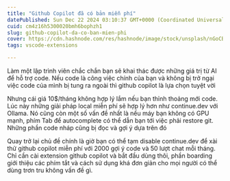 ```yaml
---
title: "Github Copilot đã có bản miễn phí"
datePublished: Sun Dec 22 2024 03:10:37 GMT+0000 (Coordinated Universal Time)
cuid: cm4z16h5300020bmh6bophzh1
slug: github-copilot-da-co-ban-mien-phi
cover: https://cdn.hashnode.com/res/hashnode/image/stock/unsplash/nGoCBxiaRO0/upload/4f3904b4270388633c4acd591ec22e74.jpeg
tags: vscode-extensions

---
```


Làm một lập trình viên chắc chắn bạn sẽ khai thác được những giá trị từ AI để hỗ trợ code. Nếu code là công việc chính của bạn và không bị trở ngại việc code của mình bị tung ra ngoài thì github copilot là lựa chọn tuyệt vời

Nhưng cái giá 10$/tháng không hợp lý lắm nếu bạn thỉnh thoảng mới code. Lúc này những giải pháp local miễn phí sẽ hợp lý hơn như continue.dev với Ollama. Nó cũng còn một số vấn đề nhất là nếu máy bạn không có GPU mạnh, phím Tab để autocomplete có thể dẫn bạn tới việc phải restore git. Những phần code nháp cũng bị đọc và gợi ý dựa trên đó

Quay trở lại chủ đề chính là giờ bạn có thể tạm disable continue.dev để xài thử github copilot miễn phí với 2000 gợi ý code và 50 lượt chat mỗi tháng. Chỉ cần cài extension github copilot và bắt đầu dùng thôi, phần boarding giới thiệu các phím tắt và cách sử dụng khá đơn giản cho mọi người có thể dùng trơn tru không vấn đề gì.
